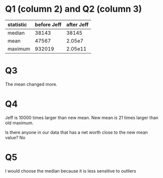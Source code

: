 # Q1 (column 2) and Q2 (column 3)
|statistic | before Jeff | after Jeff |
|:-- |:-- |:-- |
|median    |  38143 |  38145 |
|mean      |  47567 | 2.05e7 |
|maximum   | 932019 | 2.05e11 |

# Q3
The mean changed more.

# Q4
Jeff is 10000 times larger than new mean.
New mean is 21 times larger than old maximum.

Is there anyone in our data that has a net worth close to the new mean value?
No

# Q5
I would choose the median because it is less sensitive to outliers
